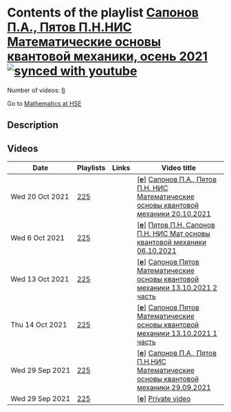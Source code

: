 # Contents of the playlist [Сапонов П.А., Пятов П.Н.НИС Математические основы квантовой механики, осень 2021](https://www.youtube.com/playlist?list=PLq3E5oubNNoD165LM_iwAMgEVq4_Fc1WE)[![synced with youtube](https://img.shields.io/github/last-commit/mathphysschool/mathphysschool.github.io/autoupdate1?label=synced%20with%20youtube)](#)

Number of videos: [6](#videos)

Go to [Mathematics at HSE](../README.md)

## Description



## Videos

|Date|Playlists|Links|Video title|
|---|---|---|---|
| Wed&nbsp;20&nbsp;Oct&nbsp;2021 | [225](../playlists/225 "Сапонов П.А., Пятов П.Н.НИС Математические основы квантовой механики, осень 2021") |  | [[**e**](https://studio.youtube.com/video/SG8dmPKUCrE/edit "Edit")] [Сапонов П.А., Пятов П.Н. НИС Математические основы квантовой механики 20.10.2021](https://www.youtube.com/watch?v=SG8dmPKUCrE&list=PLq3E5oubNNoD165LM_iwAMgEVq4_Fc1WE) |
| Wed&nbsp;6&nbsp;Oct&nbsp;2021 | [225](../playlists/225 "Сапонов П.А., Пятов П.Н.НИС Математические основы квантовой механики, осень 2021") |  | [[**e**](https://studio.youtube.com/video/soYS2QCt1M0/edit "Edit")] [Пятов П.Н. Сапонов П.Н. НИС Мат основы квантовой механики 06.10.2021](https://www.youtube.com/watch?v=soYS2QCt1M0&list=PLq3E5oubNNoD165LM_iwAMgEVq4_Fc1WE) |
| Wed&nbsp;13&nbsp;Oct&nbsp;2021 | [225](../playlists/225 "Сапонов П.А., Пятов П.Н.НИС Математические основы квантовой механики, осень 2021") |  | [[**e**](https://studio.youtube.com/video/eHL8p_SfliU/edit "Edit")] [Сапонов Пятов Математические основы квантовой механики 13.10.2021 2 часть](https://www.youtube.com/watch?v=eHL8p_SfliU&list=PLq3E5oubNNoD165LM_iwAMgEVq4_Fc1WE) |
| Thu&nbsp;14&nbsp;Oct&nbsp;2021 | [225](../playlists/225 "Сапонов П.А., Пятов П.Н.НИС Математические основы квантовой механики, осень 2021") |  | [[**e**](https://studio.youtube.com/video/tXtm-SL_esk/edit "Edit")] [Сапонов Пятов Математические основы квантовой механики 13.10.2021 1 часть](https://www.youtube.com/watch?v=tXtm-SL_esk&list=PLq3E5oubNNoD165LM_iwAMgEVq4_Fc1WE) |
| Wed&nbsp;29&nbsp;Sep&nbsp;2021 | [225](../playlists/225 "Сапонов П.А., Пятов П.Н.НИС Математические основы квантовой механики, осень 2021") |  | [[**e**](https://studio.youtube.com/video/fC4FC4DIYOc/edit "Edit")] [Сапонов П.А., Пятов П.Н.НИС Математические основы квантовой механики 29.09.2021](https://www.youtube.com/watch?v=fC4FC4DIYOc&list=PLq3E5oubNNoD165LM_iwAMgEVq4_Fc1WE) |
| Wed&nbsp;29&nbsp;Sep&nbsp;2021 | [225](../playlists/225 "Сапонов П.А., Пятов П.Н.НИС Математические основы квантовой механики, осень 2021") |  | [[**e**](https://studio.youtube.com/video/dUil0TixeSg/edit "Edit")] [Private video](https://www.youtube.com/watch?v=dUil0TixeSg&list=PLq3E5oubNNoD165LM_iwAMgEVq4_Fc1WE "This video is private.") |
